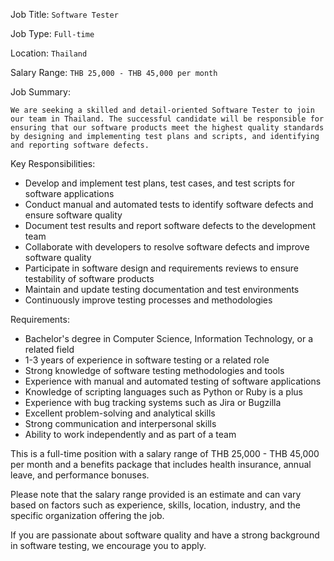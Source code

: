 Job Title: `Software Tester`

Job Type: `Full-time`

Location: `Thailand`

Salary Range: `THB 25,000 - THB 45,000 per month`

Job Summary:

`We are seeking a skilled and detail-oriented Software Tester to join our team in Thailand. The successful candidate will be responsible for ensuring that our software products meet the highest quality standards by designing and implementing test plans and scripts, and identifying and reporting software defects.`

Key Responsibilities:

* Develop and implement test plans, test cases, and test scripts for software applications
* Conduct manual and automated tests to identify software defects and ensure software quality
* Document test results and report software defects to the development team
* Collaborate with developers to resolve software defects and improve software quality
* Participate in software design and requirements reviews to ensure testability of software products
* Maintain and update testing documentation and test environments
* Continuously improve testing processes and methodologies

Requirements:

* Bachelor's degree in Computer Science, Information Technology, or a related field
* 1-3 years of experience in software testing or a related role
* Strong knowledge of software testing methodologies and tools
* Experience with manual and automated testing of software applications
* Knowledge of scripting languages such as Python or Ruby is a plus
* Experience with bug tracking systems such as Jira or Bugzilla
* Excellent problem-solving and analytical skills
* Strong communication and interpersonal skills
* Ability to work independently and as part of a team

This is a full-time position with a salary range of THB 25,000 - THB 45,000 per month and a benefits package that includes health insurance, annual leave, and performance bonuses.

Please note that the salary range provided is an estimate and can vary based on factors such as experience, skills, location, industry, and the specific organization offering the job.

If you are passionate about software quality and have a strong background in software testing, we encourage you to apply.